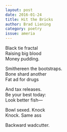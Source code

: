 ```yaml
---
layout: post 
date: 2016-01-24
title: Hit the Bricks
author: Brad Liening
category: poetry
issue: ameria
---
```

Black tie fractal  
Raising big blood  
Money pudding.  


Smithereen the bootstraps.  
Bone shard another  
Fat ad for drugs  


And tax releases.  
Be your best today:  
Look better fish—  


Bowl sexed. Knock  
Knock. Same ass  

Backward wadcutter.  